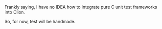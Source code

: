 Frankly saying, I have no IDEA how to integrate pure C unit test frameworks into Clion. 

So, for now, test will be handmade.